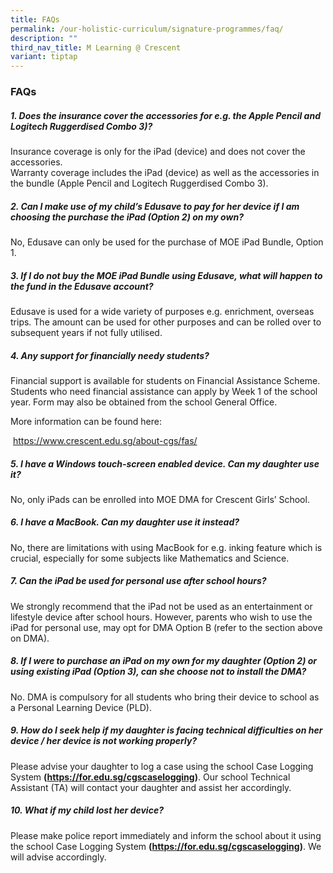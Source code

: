 ```yaml
---
title: FAQs
permalink: /our-holistic-curriculum/signature-programmes/faq/
description: ""
third_nav_title: M Learning @ Crescent
variant: tiptap
---
```

<h3><strong>FAQs</strong></h3>
<h5><strong>1. Does the insurance cover the accessories for e.g. the Apple Pencil and Logitech Ruggerdised Combo 3)?</strong></h5>
<p>Insurance coverage is only for the iPad (device) and does not cover the
accessories.
<br>Warranty coverage includes the iPad (device) as well as the accessories
in the bundle (Apple Pencil and Logitech Ruggerdised Combo 3).</p>
<h5><strong>2. Can I make use of my child’s Edusave to pay for her device if I am choosing the purchase the iPad (Option 2) on my own?</strong></h5>
<p>No, Edusave can only be used for the purchase of MOE iPad Bundle, Option
1.</p>
<h5><strong>3. If I do not buy the MOE iPad Bundle using Edusave, what will happen to the fund in the Edusave account?</strong></h5>
<p>Edusave is used for a wide variety of purposes e.g. enrichment, overseas
trips. The amount can be used for other purposes and can be rolled over
to subsequent years if not fully utilised.</p>
<h5><strong>4. Any support for financially needy students?</strong></h5>
<p>Financial support is available for students on Financial Assistance Scheme.
Students who need financial assistance can apply by Week 1 of the school
year. Form may also be obtained from the school General Office.</p>
<p>More information can be found here:</p>
<p>&nbsp;<a href="https://www.crescent.edu.sg/about-cgs/fas/" rel="noopener noreferrer nofollow" target="_blank">https://www.crescent.edu.sg/about-cgs/fas/</a>
</p>
<h5><strong>5. I have a Windows touch-screen enabled device. Can my daughter use it?</strong></h5>
<p>No, only iPads can be enrolled into MOE DMA for Crescent Girls’ School.</p>
<h5><strong>6. I have a MacBook. Can my daughter use it instead?</strong></h5>
<p>No, there are limitations with using MacBook for e.g. inking feature which
is crucial, especially for some subjects like Mathematics and Science.</p>
<h5><strong>7. Can the iPad be used for personal use after school hours?</strong></h5>
<p>We strongly recommend that the iPad not be used as an entertainment or
lifestyle device after school hours. However, parents who wish to use the
iPad for personal use, may opt for DMA Option B (refer to the section above
on DMA).</p>
<h5><strong>8. If I were to purchase an iPad on my own for my daughter (Option 2) or using existing iPad (Option 3), can she choose not to install the DMA?</strong></h5>
<p>No. DMA is compulsory for all students who bring their device to school
as a Personal Learning Device (PLD).</p>
<h5><strong>9. How do I seek help if my daughter is facing technical difficulties on her device / her device is not working properly?</strong></h5>
<p>Please advise your daughter to log a case using the school Case Logging
System <strong>(<a href="https://for.edu.sg/cgscaselogging" rel="noopener noreferrer nofollow" target="_blank">https://for.edu.sg/cgscaselogging</a>)</strong>.
Our school Technical Assistant (TA) will contact your daughter and assist
her accordingly.</p>
<h5><strong>10. What if my child lost her device?</strong></h5>
<p>Please make police report immediately and inform the school about it using
the school Case Logging System <strong>(<a href="https://for.edu.sg/cgscaselogging" rel="noopener noreferrer nofollow" target="_blank">https://for.edu.sg/cgscaselogging</a>)</strong>.
We will advise accordingly.</p>